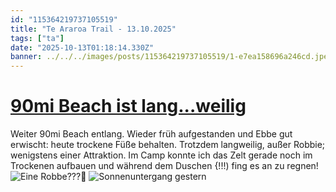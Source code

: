 ```yaml
---
id: "115364219737105519"
title: "Te Araroa Trail - 13.10.2025"
tags: ["ta"]
date: "2025-10-13T01:18:14.330Z"
banner: ../../../images/posts/115364219737105519/1-e7ea158696a246cd.jpeg
---
```


# [90mi Beach ist lang...weilig](../../../images/posts/115364219737105519/1-e7ea158696a246cd.jpeg)

Weiter 90mi Beach entlang. Wieder früh aufgestanden und Ebbe gut erwischt: heute trockene Füße behalten. Trotzdem langweilig, außer Robbie; wenigstens einer Attraktion. Im Camp konnte ich das Zelt gerade noch im Trockenen aufbauen und während dem Duschen {!!!) fing es an zu regnen!![Eine Robbe???🦭 ](../../../images/posts/115364219737105519/2-a3af5f9ba2b4f748.jpeg)
![Sonnenuntergang gestern](../../../images/posts/115364219737105519/3-98dd81fd90af2be7.jpeg)
